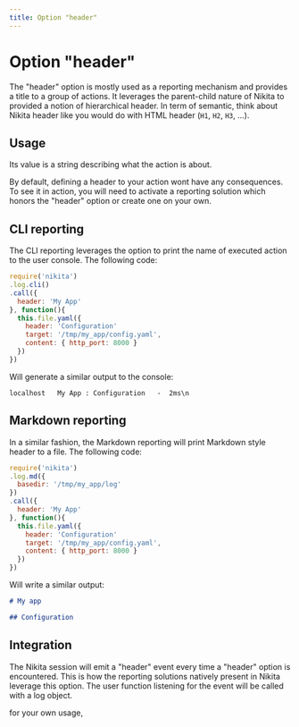```yaml
---
title: Option "header"
---
```


# Option "header"

The "header" option is mostly used as a reporting mechanism and provides a title to a group of actions. It leverages the parent-child nature of Nikita to provided a notion of hierarchical header. In term of semantic, think about Nikita header like you would do with HTML header (`H1`, `H2`, `H3`, ...).

## Usage

Its value is a string describing what the action is about.

By default, defining a header to your action wont have any consequences. To see it in action, you will need to activate a reporting solution which honors the "header" option or create one on your own.

## CLI reporting

The CLI reporting leverages the option to print the name of executed action to the user console. The following code:

```js
require('nikita')
.log.cli()
.call({
  header: 'My App'
}, function(){
  this.file.yaml({
    header: 'Configuration'
    target: '/tmp/my_app/config.yaml',
    content: { http_port: 8000 }
  })
})
```

Will generate a similar output to the console:

```
localhost   My App : Configuration   -  2ms\n
```

## Markdown reporting

In a similar fashion, the Markdown reporting will print Markdown style header to a file. The following code:

```js
require('nikita')
.log.md({
  basedir: '/tmp/my_app/log'
})
.call({
  header: 'My App'
}, function(){
  this.file.yaml({
    header: 'Configuration'
    target: '/tmp/my_app/config.yaml',
    content: { http_port: 8000 }
  })
})
```

Will write a similar output:

```md
# My app

## Configuration
```

## Integration

The Nikita session will emit a "header" event every time a "header" option is encountered. This is how the reporting solutions natively present in Nikita leverage this option. The user function listening for the event will be called with a log object.

 for your own usage,
